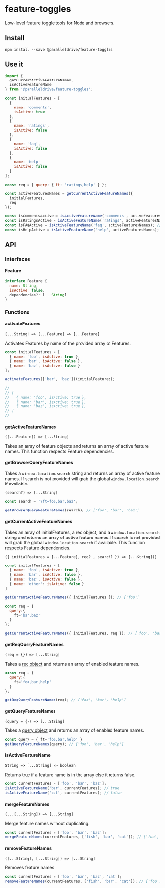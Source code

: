 # feature-toggles

Low-level feature toggle tools for Node and browsers.

## Install

```
npm install --save @paralleldrive/feature-toggles
```

## Use it

```js
import {
  getCurrentActiveFeatureNames,
  isActiveFeatureName
} from '@paralleldrive/feature-toggles';

const initialFeatures = [
  {
    name: 'comments',
    isActive: true
  },
  {
    name: 'ratings',
    isActive: false
  },
  {
    name: 'faq',
    isActive: false
  },
  {
    name: 'help'
    isActive: false
  }
];

const req = { query: { ft: 'ratings,help' } };

const activeFeaturesNames = getCurrentActiveFeatureNames({
  initialFeatures,
  req
});

const isCommentsActive = isActiveFeatureName('comments', activeFeaturesNames); // true
const isRatingsActive = isActiveFeatureName('ratings', activeFeaturesNames); // true ( enabled via req query object )
const isFAQActive = isActiveFeatureName('faq', activeFeaturesNames); // false
const isHelpActive = isActiveFeatureName('help', activeFeaturesNames); // true ( enabled via req query object )
```

## API

### Interfaces

#### Feature

```js
interface Feature {
  name: String,
  isActive: false,
  dependencies?: [...String]
}
```

### Functions

#### activateFeatures

`[...String] => [...Feature] => [...Feature]`

Activates Features by name of the provided array of Features.

```js
const initialFeatures = [
  { name: 'foo', isActive: true },
  { name: 'bar', isActive: false },
  { name: 'baz', isActive: false }
];

activateFeatures(['bar', 'baz'])(initialFeatures);

//
// [
//   { name: 'foo', isActive: true },
//   { name: 'bar', isActive: true },
//   { name: 'baz', isActive: true },
// ]
//
```

#### getActiveFeatureNames

`([...Feature]) => [...String]`

Takes an array of feature objects and returns an array of active feature names. This function respects Feature dependencies.

#### getBrowserQueryFeatureNames

Takes a `window.location.search` string and returns an array of active feature names. If search is not provided will grab the global `window.location.search` if available.

`(search?) => [...String]`

```js
const search = '?ft=foo,bar,baz';

getBrowserQueryFeatureNames(search); // ['foo', 'bar', 'baz']
```

#### getCurrentActiveFeatureNames

Takes an array of initialFeatures, a req object, and a `window.location.search` string and returns an array of active feature names. If search is not provided will grab the global `window.location.search` if available. This function respects Feature dependencies.

`({ initialFeatures = [...Feature], req? , search? }) => [...String])]`

```js
const initialFeatures = [
  { name: 'foo', isActive: true },
  { name: 'bar', isActive: false },
  { name: 'baz', isActive: false },
  { name: 'other': isActive: false }
]

getCurrentActiveFeatureNames({ initialFeatures }); // ['foo']

const req = {
  query:{
    ft='bar,baz'
  }
};

getCurrentActiveFeatureNames({ initialFeatures, req }); // ['foo', 'bar', 'baz']
```

#### getReqQueryFeatureNames

`(req = {}) => [...String]`

Takes a [req object](https://expressjs.com/en/api.html#req.query) and returns an array of enabled feature names.

```js
const req = {
  query:{
    ft='foo,bar,help'
  }
};

getReqQueryFeatureNames(req); // ['foo', 'bar', 'help']
```

#### getQueryFeatureNames

`(query = {}) => [...String]`

Takes a [query object](https://nodejs.org/api/url.html) and returns an array of enabled feature names.

```js
const query = { ft='foo,bar,help' }
getQueryFeatureNames(query); // ['foo', 'bar', 'help']
```

#### isActiveFeatureName

`String => [...String] => boolean`

Returns true if a feature name is in the array else it returns false.

```js
const currentFeatures = ['foo', 'bar', 'baz'];
isActiveFeatureName('bar', currentFeatures); // true
isActiveFeatureName('cat', currentFeatures); // false
```

#### mergeFeatureNames

`(...[...String]) => [...String]`

Merge feature names without duplicating.

```js
const currentFeatures = ['foo', 'bar', 'baz'];
mergeFeatureNames(currentFeatures, ['fish', 'bar', 'cat']); // ['foo', 'bar', 'baz', 'fish', 'cat']
```

#### removeFeatureNames

`([...String], [...String]) => [...String]`

Removes feature names

```js
const currentFeatures = ['foo', 'bar', 'baz', 'cat'];
removeFeatureNames(currentFeatures, ['fish', 'bar', 'cat']); // ['foo', 'baz']
```
